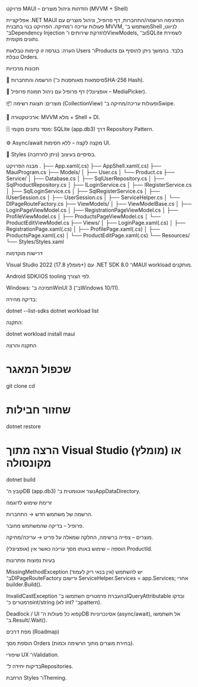 פרויקט MAUI – הזדהות וניהול מוצרים (MVVM + Shell)

אפליקציית .NET MAUI המדגימה הרשמה/התחברות, דף פרופיל, וניהול מוצרים עם פעולות עריכה ו־מחיקה.
הפרויקט בנוי בתבנית MVVM, משתמש ב־Shell לניווט, ב־Dependency Injection להזרקת שירותים ו־ViewModels, וב־SQLite לשמירת נתונים מקומית.

הערה: בגרסה זו קיימות טבלאות Users ו־Products בלבד. בהמשך ניתן להוסיף גם טבלת Orders.

תכונות מרכזיות

🔐 הרשמה והתחברות (סיסמאות מאוחסנות כ־SHA-256 Hash).

👤 דף פרופיל עם ניהול תמונת פרופיל (אופציונלי – MediaPicker).

📦 מוצרים: תצוגת רשימה (CollectionView) ופעולות עריכה/מחיקה ב־Swipe.

🧠 ארכיטקטורה: MVVM מלא + Shell + DI.

🗄️ מסד נתונים מקומי: SQLite (app.db3) דרך Repository Pattern.

⚙️ Async/await מקצה לקצה – ללא חסימות UI.

🎨 Styles בסיסיים בעיצוב (ניתן להרחבה).

מבנה הפרויקט
.
├── App.xaml(.cs)
├── AppShell.xaml(.cs)
├── MauiProgram.cs
├── Models/
│   ├── User.cs
│   └── Product.cs
├── Service/
│   ├── Database.cs
│   ├── SqlUserRepository.cs
│   ├── SqlProductRepository.cs
│   ├── ILoginService.cs
│   ├── IRegisterService.cs
│   ├── SqlLoginService.cs
│   ├── SqlRegisterService.cs
│   ├── IUserSession.cs
│   ├── UserSession.cs
│   ├── ServiceHelper.cs
│   └── DIPageRouteFactory.cs
├── ViewModels/
│   ├── ViewModelBase.cs
│   ├── LoginPageViewModel.cs
│   ├── RegistrationPageViewModel.cs
│   ├── ProfileViewModel.cs
│   ├── ProductsPageViewModel.cs
│   └── ProductEditViewModel.cs
├── Views/
│   ├── LoginPage.xaml(.cs)
│   ├── RegistrationPage.xaml(.cs)
│   ├── ProfilePage.xaml(.cs)
│   ├── ProductsPage.xaml(.cs)
│   └── ProductEditPage.xaml(.cs)
└── Resources/
    └── Styles/Styles.xaml

דרישות מוקדמות

Visual Studio 2022 (מומלץ 17.8+) עם .NET SDK 8.0 ו־MAUI workload מותקנים.

Android SDK/iOS tooling לפי הצורך.

Windows: תמיכה ב־WinUI 3 (ב־Windows 10/11).

בדיקה מהירה:

dotnet --list-sdks
dotnet workload list


התקנה:

dotnet workload install maui

התקנה והרצה
# שכפול המאגר
git clone <repo-url>
cd <repo-folder>

# שחזור חבילות
dotnet restore

# הרצה מתוך Visual Studio (מומלץ) או מקונסולה
dotnet build


קובץ ה־DB (app.db3) נוצר אוטומטית ב־AppDataDirectory.

זרימת שימוש לדוגמה

הרשמה של משתמש חדש → התחברות.

פרופיל – בדיקה שהמשתמש מחובר.

מוצרים – צפייה ברשימה, החלקה שמאלה על פריט → עריכה/מחיקה.

(אופציונלי) הוספה – שימוש באותו מסך עריכה כאשר אין ProductId.

בעיות נפוצות ופתרונות

MissingMethodException (אין בנאי ריק לעמוד)
יש להשתמש ב־DIPageRouteFactory<TPage> ורישום ServiceHelper.Services = app.Services; אחרי builder.Build().

InvalidCastException בהעברת פרמטרים
השתמשו ב־IQueryAttributable ובדקו פרמטרים כ־int/string (לא int? ב־pattern).

Deadlock / UI קפוא
כל פעולות ה־DB אסינכרוניות (async/await), אל תשתמשו ב־.Result/.Wait().

מפת דרכים (Roadmap)

הוספת מסך Orders (בחירת מוצרים מתוך הרשימה וכמות).

שיפורי UX ו־Validation.

בדיקות יחידה ל־Repositories.

הרחבת Styles ו־Theming.

